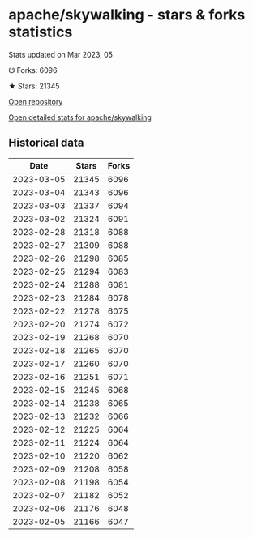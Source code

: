 # apache/skywalking - stars & forks statistics

Stats updated on Mar 2023, 05

☋ Forks: 6096

★ Stars: 21345

[Open repository](https://github.com/apache/skywalking)

[Open detailed stats for apache/skywalking](https://reviewgithub.com/rep/apache/skywalking)

## Historical data
| Date | Stars | Forks |
|------|-------|-------|
| 2023-03-05 | 21345 | 6096 | 
| 2023-03-04 | 21343 | 6096 | 
| 2023-03-03 | 21337 | 6094 | 
| 2023-03-02 | 21324 | 6091 | 
| 2023-02-28 | 21318 | 6088 | 
| 2023-02-27 | 21309 | 6088 | 
| 2023-02-26 | 21298 | 6085 | 
| 2023-02-25 | 21294 | 6083 | 
| 2023-02-24 | 21288 | 6081 | 
| 2023-02-23 | 21284 | 6078 | 
| 2023-02-22 | 21278 | 6075 | 
| 2023-02-20 | 21274 | 6072 | 
| 2023-02-19 | 21268 | 6070 | 
| 2023-02-18 | 21265 | 6070 | 
| 2023-02-17 | 21260 | 6070 | 
| 2023-02-16 | 21251 | 6071 | 
| 2023-02-15 | 21245 | 6068 | 
| 2023-02-14 | 21238 | 6065 | 
| 2023-02-13 | 21232 | 6066 | 
| 2023-02-12 | 21225 | 6064 | 
| 2023-02-11 | 21224 | 6064 | 
| 2023-02-10 | 21220 | 6062 | 
| 2023-02-09 | 21208 | 6058 | 
| 2023-02-08 | 21198 | 6054 | 
| 2023-02-07 | 21182 | 6052 | 
| 2023-02-06 | 21176 | 6048 | 
| 2023-02-05 | 21166 | 6047 | 

